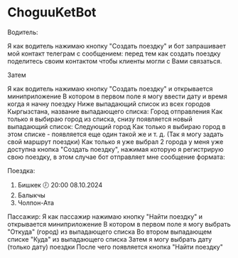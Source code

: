 
# ChoguuKetBot

Водитель:

  Я как водитель нажимаю кнопку "Создать поездку" и бот запрашивает мой контакт телеграм c
  сообщением: перед тем как создать поездку поделитесь своим контактом чтобы клиенты могли
  с Вами связаться.

  Затем

  Я как водитель нажимаю кнопку "Создать поездку" и открывается миниприложение
  В котором в первом поле я могу ввести дату и время когда я начну поездку
  Ниже выпадающий список из всех городов Кыргызстана, название выпадающего списка: Город отправления
  Как только я выбираю город из списка, снизу появляется новый выпадающий список: Следующий город
  Как только я выбираю город в этом списке - появляется еще один такой же и т. д.
  (Так я могу задать свой маршрут поездки)
  Как только я уже выбрал 2 города у меня уже доступна кнопка "Создать поездку", нажимая которую
  я регистрирую свою поездку, в этом случае бот отправляет мне сообщение формата:

  Поездка:
  1. Бишкек 🕖 20:00 08.10.2024
  2. Балыкчы
  3. Чолпон-Ата

Пассажир:
  Я как пассажир нажимаю кнопку "Найти поездку" и открывается миниприложение
  В котором в первом поле я могу выбрать "Откуда" (город) из выпадающего списка
  Во втором выпадающем списке "Куда" из выпадающего списка
  Затем я могу выбрать дату (только дату) поездки
  После чего появляется кнопка "Найти поездку"
